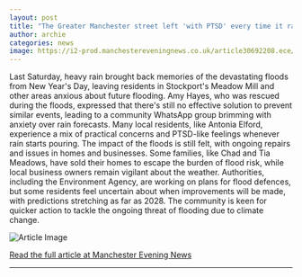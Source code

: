 ```yaml
---
layout: post
title: "The Greater Manchester street left 'with PTSD' every time it rains"
author: archie
categories: news
image: https://i2-prod.manchestereveningnews.co.uk/article30692208.ece/ALTERNATES/s1200/3_01-01-2025_RJ_Flooding-04.jpg
---
```

Last Saturday, heavy rain brought back memories of the devastating floods from New Year's Day, leaving residents in Stockport's Meadow Mill and other areas anxious about future flooding. Amy Hayes, who was rescued during the floods, expressed that there's still no effective solution to prevent similar events, leading to a community WhatsApp group brimming with anxiety over rain forecasts. Many local residents, like Antonia Elford, experience a mix of practical concerns and PTSD-like feelings whenever rain starts pouring. The impact of the floods is still felt, with ongoing repairs and issues in homes and businesses. Some families, like Chad and Tia Meadows, have sold their homes to escape the burden of flood risk, while local business owners remain vigilant about the weather. Authorities, including the Environment Agency, are working on plans for flood defences, but some residents feel uncertain about when improvements will be made, with predictions stretching as far as 2028. The community is keen for quicker action to tackle the ongoing threat of flooding due to climate change.

![Article Image](https://i2-prod.manchestereveningnews.co.uk/article30692208.ece/ALTERNATES/s1200/3_01-01-2025_RJ_Flooding-04.jpg)

[Read the full article at Manchester Evening News](https://www.manchestereveningnews.co.uk/news/greater-manchester-news/our-homes-were-flooded-year-32508641)

---
